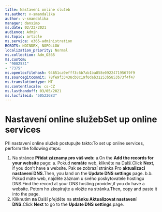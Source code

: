 ```yaml
---
title: Nastavení online služeb
ms.author: v-smandalika
author: v-smandalika
manager: dansimp
ms.date: 02/23/2021
audience: Admin
ms.topic: article
ms.service: o365-administration
ROBOTS: NOINDEX, NOFOLLOW
localization_priority: Normal
ms.collection: Adm_O365
ms.custom:
- "9002531"
- "7375"
ms.openlocfilehash: 94651ca9efff3c6b7ab1ba858e092247195679f9
ms.sourcegitcommit: 78fe9f33438cb0c19f0dab31253b5853b73f4f47
ms.translationtype: MT
ms.contentlocale: cs-CZ
ms.lasthandoff: 03/05/2021
ms.locfileid: "50523683"
---
```

# <a name="set-up-online-services"></a><span data-ttu-id="11c8c-102">Nastavení online služeb</span><span class="sxs-lookup"><span data-stu-id="11c8c-102">Set up online services</span></span>

<span data-ttu-id="11c8c-103">Při nastavení online služeb postupujte takto:</span><span class="sxs-lookup"><span data-stu-id="11c8c-103">To set up online services, perform the following steps:</span></span>

1. <span data-ttu-id="11c8c-104">Na stránce **Přidat záznamy pro váš web:** a.</span><span class="sxs-lookup"><span data-stu-id="11c8c-104">On the **Add the records for your website** page: a.</span></span> <span data-ttu-id="11c8c-105">Pokud **nemáte** web, klikněte na Další.</span><span class="sxs-lookup"><span data-stu-id="11c8c-105">Click **Next**, if you don't have a website.</span></span> <span data-ttu-id="11c8c-106">Pak se zobrazí stránka Pro **aktualizaci nastavení DNS.**</span><span class="sxs-lookup"><span data-stu-id="11c8c-106">Then, you land on the **Update DNS settings** page.</span></span>
    <span data-ttu-id="11c8c-107">b.</span><span class="sxs-lookup"><span data-stu-id="11c8c-107">b.</span></span> <span data-ttu-id="11c8c-108">Pokud máte web, najděte záznam u svého poskytovatele hostingu DNS.</span><span class="sxs-lookup"><span data-stu-id="11c8c-108">Find the record at your DNS hosting provider,if you do have a website.</span></span> <span data-ttu-id="11c8c-109">Potom ho zkopírujte a vložte na stránku.</span><span class="sxs-lookup"><span data-stu-id="11c8c-109">Then, copy and paste it into the page.</span></span>
2. <span data-ttu-id="11c8c-110">Kliknutím **na** Další přejděte na **stránku Aktualizovat nastavení DNS.**</span><span class="sxs-lookup"><span data-stu-id="11c8c-110">Click **Next** to go to the **Update DNS settings** page.</span></span>